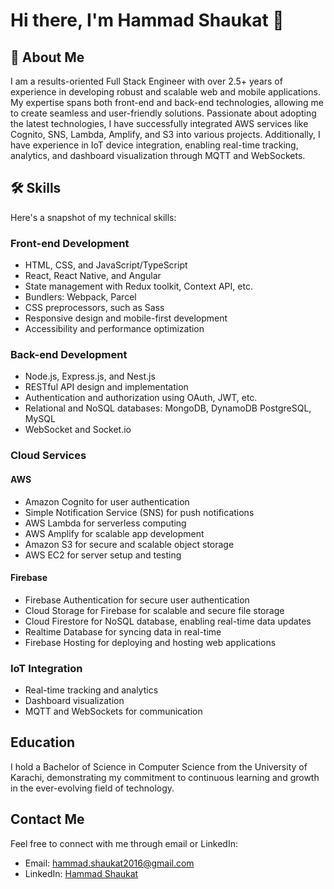 # Hi there, I'm Hammad Shaukat 👋

## 🚀 About Me
I am a results-oriented Full Stack Engineer with over 2.5+ years of experience in developing robust and scalable web and mobile applications. My expertise spans both front-end and back-end technologies, allowing me to create seamless and user-friendly solutions. Passionate about adopting the latest technologies, I have successfully integrated AWS services like Cognito, SNS, Lambda, Amplify, and S3 into various projects. Additionally, I have experience in IoT device integration, enabling real-time tracking, analytics, and dashboard visualization through MQTT and WebSockets.

## 🛠 Skills
Here's a snapshot of my technical skills:

### Front-end Development
- HTML, CSS, and JavaScript/TypeScript
- React, React Native, and Angular
- State management with Redux toolkit, Context API, etc.
- Bundlers: Webpack, Parcel
- CSS preprocessors, such as Sass
- Responsive design and mobile-first development
- Accessibility and performance optimization

### Back-end Development
- Node.js, Express.js, and Nest.js
- RESTful API design and implementation
- Authentication and authorization using OAuth, JWT, etc.
- Relational and NoSQL databases: MongoDB, DynamoDB PostgreSQL, MySQL
- WebSocket and Socket.io

### Cloud Services
#### AWS
- Amazon Cognito for user authentication
- Simple Notification Service (SNS) for push notifications
- AWS Lambda for serverless computing
- AWS Amplify for scalable app development
- Amazon S3 for secure and scalable object storage
- AWS EC2 for server setup and testing

#### Firebase
- Firebase Authentication for secure user authentication
- Cloud Storage for Firebase for scalable and secure file storage
- Cloud Firestore for NoSQL database, enabling real-time data updates
- Realtime Database for syncing data in real-time
- Firebase Hosting for deploying and hosting web applications

### IoT Integration
- Real-time tracking and analytics
- Dashboard visualization
- MQTT and WebSockets for communication

## Education
I hold a Bachelor of Science in Computer Science from the University of Karachi, demonstrating my commitment to continuous learning and growth in the ever-evolving field of technology.

## Contact Me
Feel free to connect with me through email or LinkedIn:

- Email: [hammad.shaukat2016@gmail.com](mailto:hammad.shaukat2016@gmail.com)
- LinkedIn: [Hammad Shaukat](https://www.linkedin.com/in/hammad-shaukat-376770210/) 

